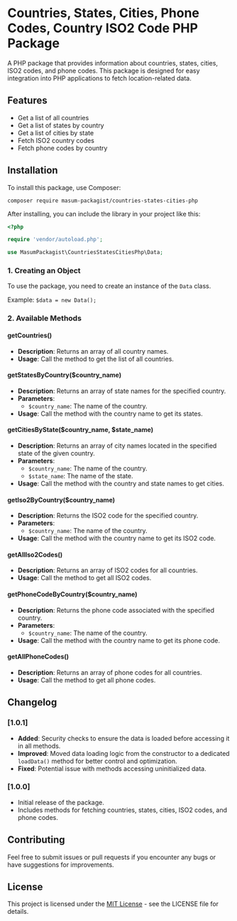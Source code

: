 # Countries, States, Cities, Phone Codes, Country ISO2 Code PHP Package

A PHP package that provides information about countries, states, cities, ISO2 codes, and phone codes. This package is designed for easy integration into PHP applications to fetch location-related data.

## Features
- Get a list of all countries
- Get a list of states by country
- Get a list of cities by state
- Fetch ISO2 country codes
- Fetch phone codes by country

## Installation

To install this package, use Composer:

`composer require masum-packagist/countries-states-cities-php`

After installing, you can include the library in your project like this:

```php
<?php

require 'vendor/autoload.php';

use MasumPackagist\CountriesStatesCitiesPhp\Data; 

```

### 1. Creating an Object

To use the package, you need to create an instance of the `Data` class.

Example: 
`$data = new Data();`

### 2. Available Methods

#### getCountries()
- **Description**: Returns an array of all country names.
- **Usage**: Call the method to get the list of all countries.

#### getStatesByCountry($country_name)
- **Description**: Returns an array of state names for the specified country.
- **Parameters**: 
  - `$country_name`: The name of the country.
- **Usage**: Call the method with the country name to get its states.

#### getCitiesByState($country_name, $state_name)
- **Description**: Returns an array of city names located in the specified state of the given country.
- **Parameters**: 
  - `$country_name`: The name of the country.
  - `$state_name`: The name of the state.
- **Usage**: Call the method with the country and state names to get cities.

#### getIso2ByCountry($country_name)
- **Description**: Returns the ISO2 code for the specified country.
- **Parameters**: 
  - `$country_name`: The name of the country.
- **Usage**: Call the method with the country name to get its ISO2 code.

#### getAllIso2Codes()
- **Description**: Returns an array of ISO2 codes for all countries.
- **Usage**: Call the method to get all ISO2 codes.

#### getPhoneCodeByCountry($country_name)
- **Description**: Returns the phone code associated with the specified country.
- **Parameters**: 
  - `$country_name`: The name of the country.
- **Usage**: Call the method with the country name to get its phone code.

#### getAllPhoneCodes()
- **Description**: Returns an array of phone codes for all countries.
- **Usage**: Call the method to get all phone codes.

## Changelog

### [1.0.1]
- **Added**: Security checks to ensure the data is loaded before accessing it in all methods.
- **Improved**: Moved data loading logic from the constructor to a dedicated `loadData()` method for better control and optimization.
- **Fixed**: Potential issue with methods accessing uninitialized data.

### [1.0.0]
- Initial release of the package.
- Includes methods for fetching countries, states, cities, ISO2 codes, and phone codes.


## Contributing

Feel free to submit issues or pull requests if you encounter any bugs or have suggestions for improvements.

## License

This project is licensed under the [MIT License](https://opensource.org/licenses/MIT) - see the LICENSE file for details.

